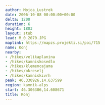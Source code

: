 ```yaml
---
author: Mojca_Lustrek
date: 2006-10-08 00:00:00+00:00
delta: 1200
duration: 6
height: 1803
layout: stub
lead: M_0_2070.JPG
maplink: https://mapzs.projekti.si/poi/715
name: Konj
nearby:
- /hikes/velikaplanina
- /hikes/kamniskosedlo
- /hikes/klemencajama
- /hikes/okreselj
- /hikes/kamniskivrh
peak: 46.330926,14.637599
region: kamnik-alps
start: 46.306306,14.608671
title: Konj
---
```


